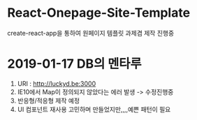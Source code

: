 # React-Onepage-Site-Template
create-react-app을 통하여 원페이지 템플릿 과제겸 제작 진행중

2019-01-17 DB의 멘타루
=============
 1. URI : http://luckyd.be:3000
 2. IE10에서 Map이 정의되지 않았다는 에러 발생 -> 수정진행중
 3. 반응형/적응형 제작 예정
 4. UI 컴포넌트 재사용 고민하며 만들었지만,,,,예쁜 패턴이 필요
